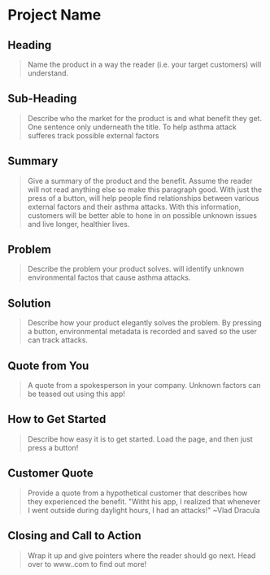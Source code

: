 # Project Name #

<!-- 
> This material was originally posted [here](http://www.quora.com/What-is-Amazons-approach-to-product-development-and-product-management). It is reproduced here for posterities sake.

There is an approach called "working backwards" that is widely used at Amazon. They work backwards from the customer, rather than starting with an idea for a product and trying to bolt customers onto it. While working backwards can be applied to any specific product decision, using this approach is especially important when developing new products or features.

For new initiatives a product manager typically starts by writing an internal press release announcing the finished product. The target audience for the press release is the new/updated product's customers, which can be retail customers or internal users of a tool or technology. Internal press releases are centered around the customer problem, how current solutions (internal or external) fail, and how the new product will blow away existing solutions.

If the benefits listed don't sound very interesting or exciting to customers, then perhaps they're not (and shouldn't be built). Instead, the product manager should keep iterating on the press release until they've come up with benefits that actually sound like benefits. Iterating on a press release is a lot less expensive than iterating on the product itself (and quicker!).

If the press release is more than a page and a half, it is probably too long. Keep it simple. 3-4 sentences for most paragraphs. Cut out the fat. Don't make it into a spec. You can accompany the press release with a FAQ that answers all of the other business or execution questions so the press release can stay focused on what the customer gets. My rule of thumb is that if the press release is hard to write, then the product is probably going to suck. Keep working at it until the outline for each paragraph flows. 

Oh, and I also like to write press-releases in what I call "Oprah-speak" for mainstream consumer products. Imagine you're sitting on Oprah's couch and have just explained the product to her, and then you listen as she explains it to her audience. That's "Oprah-speak", not "Geek-speak".

Once the project moves into development, the press release can be used as a touchstone; a guiding light. The product team can ask themselves, "Are we building what is in the press release?" If they find they're spending time building things that aren't in the press release (overbuilding), they need to ask themselves why. This keeps product development focused on achieving the customer benefits and not building extraneous stuff that takes longer to build, takes resources to maintain, and doesn't provide real customer benefit (at least not enough to warrant inclusion in the press release).
 -->
 
## Heading ##
  > Name the product in a way the reader (i.e. your target customers) will understand.
  >

## Sub-Heading ##
  > Describe who the market for the product is and what benefit they get. One sentence only underneath the title.
  >To help asthma attack sufferes track possible external factors

## Summary ##
  > Give a summary of the product and the benefit. Assume the reader will not read anything else so make this paragraph good.
  > With just the press of a button,  will help people find relationships between various external factors and their asthma attacks. With this information, customers will be better able to hone
  > in on possible unknown issues and live longer, healthier lives.

## Problem ##
  > Describe the problem your product solves.
  > will identify unknown environmental factos that cause asthma attacks.

## Solution ##
  > Describe how your product elegantly solves the problem.
  > By pressing a button, environmental metadata is recorded and saved so the user can track attacks.

## Quote from You ##
  > A quote from a spokesperson in your company.
  > Unknown factors can be teased out using this app!

## How to Get Started ##
  > Describe how easy it is to get started.
  > Load the page, and then just press a button!

## Customer Quote ##
  > Provide a quote from a hypothetical customer that describes how they experienced the benefit.
  > "Witht his app, I realized that whenever I went outside during daylight hours, I had an attacks!" ~Vlad Dracula

## Closing and Call to Action ##
  > Wrap it up and give pointers where the reader should go next.
  > Head over to www..com to find out more!
